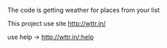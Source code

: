 The code is getting weather for places from your list

This project use site http://wttr.in/

use help -> http://wttr.in/:help
